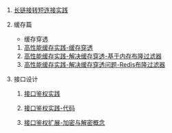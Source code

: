 1. [长链接转短连接实践](./docs/business/长链接变短连接实践.md)

2. 缓存篇

   - 缓存穿透

   1. [高性能缓存实践-缓存穿透](./docs/business/高性能缓存实践-缓存穿透.md)
   2. [高性能缓存实践-解决缓存穿透-基于内存布隆过滤器](./docs/business/高性能缓存实践-解决缓存穿透-基于内存布隆过滤器.md)
   3. [高性能缓存实践-解决缓存穿透问题-Redis布隆过滤器](./docs/business/高性能缓存实践-解决缓存穿透问题-Redis布隆过滤器.md)
   
3. 接口设计

   1. [接口鉴权实践](./docs/business/接口鉴权实践.md)

   2. [接口鉴权实践-代码](./docs/business/接口鉴权实践-代码.md)

   3. [接口鉴权扩展-加密与解密概念](./docs/business/接口鉴权扩展-加密与解密概念.md)
   
      

